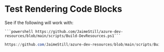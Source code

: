 # Test Rendering Code Blocks

See if the following will work with:

` ```powershell https://github.com/JaimeStill/azure-dev-resources/blob/main/scripts/Build-DevResources.ps1``` `

```powershell
https://github.com/JaimeStill/azure-dev-resources/blob/main/scripts/Build-DevResources.ps1
```
